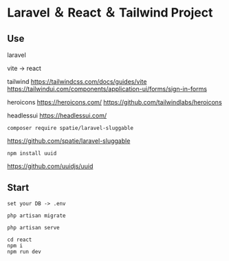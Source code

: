 # Laravel ＆ React ＆ Tailwind Project



## Use
laravel 
 
vite -> react 

tailwind
https://tailwindcss.com/docs/guides/vite
https://tailwindui.com/components/application-ui/forms/sign-in-forms

heroicons
https://heroicons.com/
https://github.com/tailwindlabs/heroicons

headlessui
https://headlessui.com/

```
composer require spatie/laravel-sluggable
```
https://github.com/spatie/laravel-sluggable


```
npm install uuid
```
https://github.com/uuidjs/uuid

## Start 

```
set your DB -> .env
```

```
php artisan migrate
```

```
php artisan serve
```

```
cd react
npm i
npm run dev
```